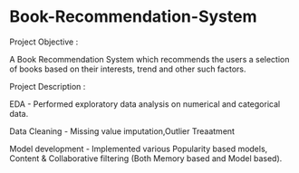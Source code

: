 # Book-Recommendation-System

Project Objective :

A Book Recommendation System which recommends the users a selection of books based on their interests, trend and other such factors.



Project Description :

EDA - Performed exploratory data analysis on numerical and categorical data.

Data Cleaning - Missing value imputation,Outlier Treaatment

Model development - Implemented various Popularity based models, Content & Collaborative filtering (Both Memory based and Model based).
